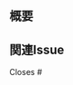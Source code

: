 <!-- I want to review in Japanese. -->

## 概要
<!-- 変更の概要を記述してください -->

## 関連Issue
<!-- このPRに関連するIssue番号 (例: #123) -->
Closes #

<!-- I want to review in Japanese. -->
